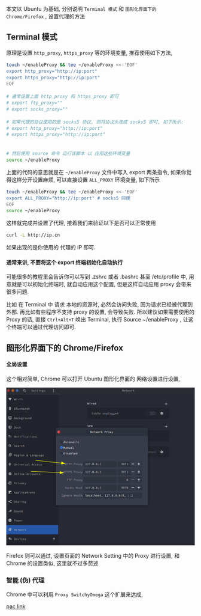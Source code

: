 
本文以 Ubuntu 为基础, 分别说明 `Terminal 模式` 和 `图形化界面下的 Chrome/Firefox` , 设置代理的方法

## Terminal 模式

原理是设置 `http_proxy`, `https_proxy` 等的环境变量, 推荐使用如下方法,

```bash
touch ~/enableProxy && tee ~/enableProxy <<-'EOF'
export http_proxy="http://ip:port"
export https_proxy="http://ip:port"
EOF

# 通常设置上面 http_proxy 和 https_proxy 即可
# export ftp_proxy=""
# export socks_proxy=""

# 如果代理的协议使用的是 socks5 协议, 则将协议头改成 socks5 即可, 如下所示:
# export http_proxy="http://ip:port"
# export https_proxy="http://ip:port"


# 然后使用 source 命令 运行该脚本 以 应用这些环境变量
source ~/enableProxy
```

上面的代码的意思就是在 `~/enableProxy` 文件中写入 export 两条指令, 如果你觉得这样分开设置麻烦, 可以直接设置 `ALL_PROXY` 环境变量, 如下所示

```bash
touch ~/enableProxy && tee ~/enableProxy <<-'EOF'
export ALL_PROXY="http://ip:port" # socks5 同理
EOF
source ~/enableProxy
```

这样就完成并设置了代理, 接着我们来验证以下是否可以正常使用

```bash
curl -L http://ip.cn
```

如果出现的是你使用的 代理的 IP 即可.

#### 通常来讲, 不要将这个 export 终端初始化自动执行

可能很多的教程里会告诉你可以写到 .zshrc 或者 .bashrc 甚至 /etc/profile 中, 用意就是可以初始化终端时, 就自动应用这个配置, 但是这样自动应用 proxy 会带来很多问题. 

比如 在 Terminal 中 请求 本地的资源时, 必然会访问失败, 因为请求已经被代理到外部. 再比如有些程序不支持 proxy 的设置, 会导致失败. 所以建议如果需要使用的 Proxy 的话, 直接 `Ctrl+Alt+T` 唤出 Terminal, 执行 Source ~/enableProxy , 让这个终端可以通过代理访问即可.

## 图形化界面下的 Chrome/Firefox

#### 全局设置

这个相对简单, Chrome 可以打开 Ubuntu 图形化界面的 网络设置进行设置,

![](https://raw.githubusercontent.com/Kuri-su/KBlog/master/assets/gists/ubuntu_proxy_setting2.png)

Firefox 则可以通过, 设置页面的 Network Setting 中的 Proxy 进行设置, 和 Chrome 的设置类似, 这里就不过多赘述


### 智能 (伪) 代理

Chrome 中可以利用 `Proxy SwitchyOmega` 这个扩展来达成,

[pac link](https://raw.githubusercontent.com/wiki/FelisCatus/SwitchyOmega/GFWList.bak)
